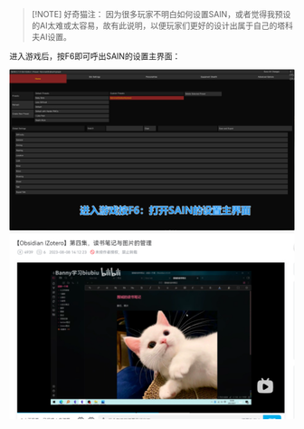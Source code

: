 
> [!NOTE] 好奇猫注：
>因为很多玩家不明白如何设置SAIN，或者觉得我预设的AI太难或太容易，故有此说明，以便玩家们更好的设计出属于自己的塔科夫AI设置。

进入游戏后，按F6即可呼出SAIN的设置主界面：

![](assets/SAIN-setting-pic-1.png)
![](../../../Pasted%20image%2020240923215940.png)